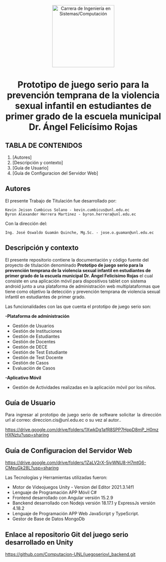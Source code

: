<div align="center">

<img alt="Carrera de Ingeniería en Sistemas/Computación" src="[cis.jpeg](https://github.com/Computacion-UNL/dislalia/blob/main/cis.jpeg?raw=true)" width="200" /> 

# Prototipo de juego serio para la prevención temprana de la violencia sexual infantil en estudiantes de primer grado de la escuela municipal Dr. Ángel Felicísimo Rojas

</div>
 
## TABLA DE CONTENIDOS
1. [Autores]
1. [Descripción y contexto]
1. [Guía de Usuario]
1. [Guía de Configuracion del Servidor Web]

## Autores
El presente Trabajo de Titulación fue desarrollado por:

    Kevin Jeison Cumbicus Solano - kevin.cumbicus@unl.edu.ec
    Byron Alexander Herrera Martinez - byron.herrera@unl.edu.ec

Con la dirección del:

    Ing. José Oswaldo Guamán Quinche, Mg.Sc. - jose.o.guaman@unl.edu.ec


## Descripción y contexto
<p align="justify">

El presente repositorio contiene la documentación y código fuente del proyecto de titulación denominado **Prototipo de juego serio para la prevención temprana de la violencia sexual infantil en estudiantes de primer grado de la escuela municipal Dr. Ángel Felicísimo Rojas** el cual consiste en una aplicación móvil para dispositivos tablet con sistema android junto a una plataforma de administración web multiplataformas que tiene como objetivo la detección y prevención temprana de violencia sexual infantil en estudiantes de primer grado. 

</p>

Las funcionalidades con las que cuenta el prototipo de juego serio son:

**-Plataforma de administración**
* Gestión de Usuarios
* Gestión de Instituciones
* Gestión de Estudiantes
* Gestión de Docentes
* Gestión de DECE
* Gestión de Test Estudiante
* Gestión de Test Docente
* Gestión de Casos
* Evaluación de Casos

**-Aplicativo Móvil**
* Gestión de Actividades realizadas en la aplicación móvil por los niños.

## Guía de Usuario
<p align="justify">Para ingresar al prototipo de juego serio de software solicitar la dirección url al correo: direccion.cis@unl.edu.ec o su vez al autor..</p>

https://drive.google.com/drive/folders/1XwkDg1afR8SPP7HppD8mP_H0mzHXNztu?usp=sharing

## Guía de Configuracion del Servidor Web

https://drive.google.com/drive/folders/1ZaLV2rX-5iyWNU8-H7mtG6-CMeuGk28L?usp=sharing


Las Tecnologías y Herramientas utilizadas fueron:

* Motor de Videojuegos Unity - Version del Editor 2021.3.14f1
* Lenguaje de Programación APP Móvil C#
* Frontend desarrollado con Angular versión 15.2.9
* Banckend desarrollado con Nodejs versión 18.17.1 y ExpressJs versión 4.18.2
* Lenguaje de Programación APP Web JavaScript y TypeScript.
* Gestor de Base de Datos MongoDb


## Enlace al repositorio Git del juego serio desarrollado en Unity

https://github.com/Computacion-UNL/juegoseriovl_backend.git




